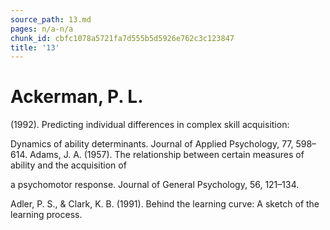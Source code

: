 ```yaml
---
source_path: 13.md
pages: n/a-n/a
chunk_id: cbfc1078a5721fa7d555b5d5926e762c3c123847
title: '13'
---
```

# Ackerman, P. L.

(1992). Predicting individual differences in complex skill acquisition:

Dynamics of ability determinants. Journal of Applied Psychology, 77, 598–614. Adams, J. A. (1957). The relationship between certain measures of ability and the acquisition of

a psychomotor response. Journal of General Psychology, 56, 121–134.

Adler, P. S., & Clark, K. B. (1991). Behind the learning curve: A sketch of the learning process.
